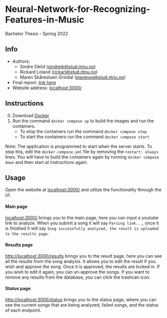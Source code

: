 # Neural-Network-for-Recognizing-Features-in-Music
Bachelor Thesis - Spring 2022

## Info
- Authors:
    - Sindre Eiklid (sindreik@stud.ntnu.no)
    - Rickard Loland (rickarl@stud.ntnu.no)
    - Maren Skårestuen Grindal (marensg@stud.ntnu.no)
- Final report: [link here]()
- Website address: [localhost:3000/](localhost:3000/)

## Instructions
0. Download [Docker](https://docs.docker.com/get-docker/)
1. Run the command ```docker compose up``` to build the images and run the containers.
    - To stop the containers run the command ```docker compose stop```
    - To start the containers run the command ```docker compose start```

Note: The application is programmed to start when the server starts. To stop this, edit the ```docker-compose.yml``` file by removing the ```restart: always``` lines. You will have to build the containers again by running ```docker compose down``` and then start at instructions again.

## Usage
Open the website at [localhost:3000/](localhost:3000/) and utilize the functionality through the UI.

#### Main page
[localhost:3000/](localhost:3000/) brings you to the main page, here you can input a youtube link to analyze. When you submit a song it will say ```Parsing link...```, once it is finished it will say ```Song successfully analyzed, the result is uploaded to the results page```.

#### Results page
[http://localhost:3000/results](http://localhost:3000/results) brings you to the result page, here you can see all the results from the song analysis. It allows you to edit the result if you wish and approve the song. Once it is approved, the results are locked in. If you wish to edit it again, you can un-approve the songs. If you want to remove any results from the database, you can click the trashcan icon.

#### Status page
[http://localhost:3000/status](http://localhost:3000/status) brings you to the status page, where you can see the current songs that are being analyzed, failed songs, and the status of each endpoint.